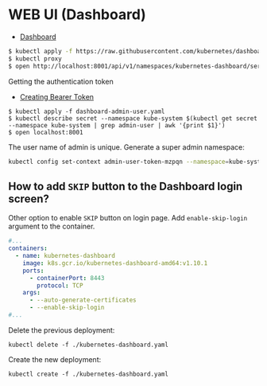 # WEB UI (Dashboard)

- [Dashboard](https://kubernetes.io/docs/tasks/access-application-cluster/web-ui-dashboard/)

```bash
$ kubectl apply -f https://raw.githubusercontent.com/kubernetes/dashboard/v2.0.0-beta1/aio/deploy/recommended.yaml
$ kubectl proxy
$ open http://localhost:8001/api/v1/namespaces/kubernetes-dashboard/services/https:kubernetes-dashboard:/proxy/#/login
```

Getting the authentication token

- [Creating Bearer Token](https://github.com/kubernetes/dashboard/wiki/Creating-sample-user)

```
$ kubectl apply -f dashboard-admin-user.yaml
$ kubectl describe secret --namespace kube-system $(kubectl get secret --namespace kube-system | grep admin-user | awk '{print $1}')
$ open localhost:8001
```

The user name of admin is unique.
Generate a super admin namespace:

```bash
kubectl config set-context admin-user-token-mzpqn --namespace=kube-system  --cluster docker-desktop --user admin-user-token-mzpqn
```

## How to add `SKIP` button to the Dashboard login screen?

Other option to enable `SKIP` button on login page. Add `enable-skip-login` argument to the container.

```yaml
#...
containers:
  - name: kubernetes-dashboard
    image: k8s.gcr.io/kubernetes-dashboard-amd64:v1.10.1
    ports:
      - containerPort: 8443
        protocol: TCP
    args:
      - --auto-generate-certificates
      - --enable-skip-login
#...
```

Delete the previous deployment:

```
kubectl delete -f ./kubernetes-dashboard.yaml
```

Create the new deployment:

```
kubectl create -f ./kubernetes-dashboard.yaml
```
